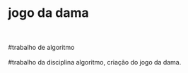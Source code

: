 # jogo da dama<br><br>
#trabalho de algoritmo<br><br>
#trabalho da disciplina algoritmo, criação do jogo da dama.
